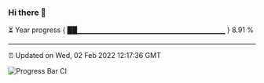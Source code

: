 ### Hi there 👋

⏳ Year progress { ██▁▁▁▁▁▁▁▁▁▁▁▁▁▁▁▁▁▁▁▁▁▁▁▁▁▁▁▁ } 8.91 %

---

⏰ Updated on Wed, 02 Feb 2022 12:17:36 GMT

![Progress Bar CI](https://github.com/liununu/liununu/workflows/Progress%20Bar%20CI/badge.svg)
